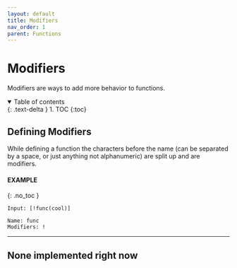 ```yaml
---
layout: default
title: Modifiers
nav_order: 1
parent: Functions
---
```


# Modifiers

Modifiers are ways to add more behavior to functions.

<details open markdown="block">
  <summary>
    Table of contents
  </summary>
  {: .text-delta }
1. TOC
{:toc}
</details>

## Defining Modifiers

While defining a function the characters before the name (can be separated by a space, or just anything not alphanumeric) are split up and are modifiers.

#### EXAMPLE
{: .no_toc }
```
Input: [!func(cool)]

Name: func
Modifiers: !
```

---

## None implemented right now